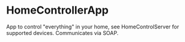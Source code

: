 # HomeControllerApp

App to control "everything" in your home, see HomeControlServer for supported devices. Communicates via SOAP.

